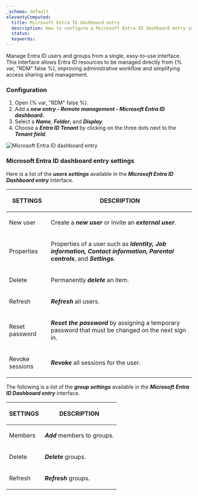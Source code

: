 ```yaml
---
_schema: default
eleventyComputed:
  title: Microsoft Entra ID dashboard entry
  description: How to configure a Microsoft Entra ID dashboard entry in {{ en.RDM}}.
  status:
  keywords:
---
```

Manage Entra ID users and groups from a single, easy-to-use interface. This interface allows Entra ID resources to be managed directly from {% var, "RDM" false %}, improving administrative workflow and simplifying access sharing and management.

### Configuration

1. Open {% var, "RDM" false %}.
2. Add a ***new entry - Remote management - Microsoft Entra ID dashboard.***
3. Select a ***Name***, ***Folder***, and ***Display***.
4. Choose a ***Entra ID Tenant*** by clicking on the three dots next to the ***Tenant field***.

![Microsoft Entra ID dashboard entry](https://cdnweb.devolutions.net/docs/RDMW6083_2024_2.png)

### **Microsoft Entra ID dashboard entry settings**

Here is a list of the ***users settings*** available in the ***Microsoft Entra ID Dashboard entry*** interface.

<table><thead><tr><th><p><strong>SETTINGS</strong></p></th><th><p><strong>DESCRIPTION</strong></p></th></tr></thead><tbody><tr><td><p>New user</p></td><td><p>Create a <em><strong>new user</strong></em> or invite an <em><strong>external user</strong></em>. </p></td></tr><tr><td><p>Properties</p></td><td><p>Properties of a user such as <em><strong>Identity, Job information, Contact information, Parental controls</strong></em>, and <em><strong>Settings</strong></em>. </p></td></tr><tr><td><p>Delete</p></td><td><p>Permanently <em><strong>delete</strong></em> an item.</p></td></tr><tr><td><p>Refresh</p></td><td><p><em><strong>Refresh</strong></em> all users.</p></td></tr><tr><td><p>Reset password</p></td><td><p><em><strong>Reset the password</strong></em> by assigning a temporary password that must be changed on the next sign in. </p></td></tr><tr><td><p>Revoke sessions</p></td><td><p><em><strong>Revoke</strong></em> all sessions for the user.</p></td></tr></tbody></table>

The following is a list of the ***group settings*** available in the ***Microsoft*** ***Entra ID Dashboard entry*** interface.

<table><thead><tr><th><p><strong>SETTINGS</strong></p></th><th><p><strong>DESCRIPTION</strong></p></th></tr></thead><tbody><tr><td><p>Members</p></td><td><p><em><strong>Add</strong></em> members to groups. </p></td></tr><tr><td><p>Delete</p></td><td><p><em><strong>Delete</strong></em> groups.</p></td></tr><tr><td><p>Refresh</p></td><td><p><em><strong>Refresh</strong></em> groups.</p></td></tr></tbody></table>

&nbsp;

&nbsp;

&nbsp;
